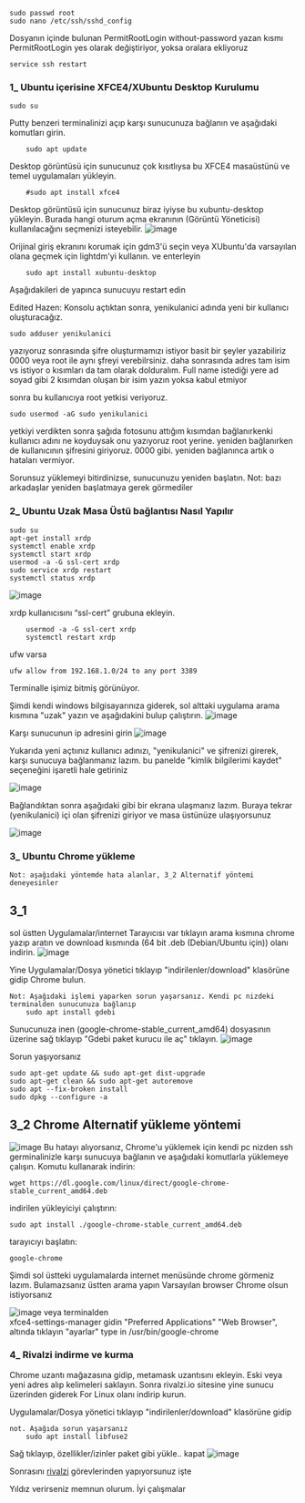 

	sudo passwd root
 	sudo nano /etc/ssh/sshd_config
  Dosyanın içinde bulunan PermitRootLogin without-password yazan kısmı PermitRootLogin yes olarak değiştiriyor, yoksa oralara ekliyoruz

	service ssh restart

### 1_ Ubuntu içerisine XFCE4/XUbuntu Desktop Kurulumu

	sudo su
Putty benzeri terminalinizi açıp karşı sunucunuza bağlanın ve aşağıdaki komutları girin.
		
		sudo apt update

 Desktop görüntüsü için sunucunuz çok kısıtlıysa bu XFCE4 masaüstünü ve temel uygulamaları yükleyin.

		#sudo apt install xfce4

Desktop görüntüsü için sunucunuz biraz iyiyse bu xubuntu-desktop yükleyin.
	Burada hangi oturum açma ekranının (Görüntü Yöneticisi) kullanılacağını seçmenizi isteyebilir. 
 ![image](https://github.com/Madmin27/Ubuntu-22.04-notlarim/assets/94014225/7992682e-10fa-4a8b-94ad-e4ed17578e11)

Orijinal giriş ekranını korumak için gdm3'ü seçin veya XUbuntu'da varsayılan olana geçmek için lightdm'yi kullanın. 
	ve enterleyin
		
		sudo apt install xubuntu-desktop

  Aşağıdakileri de yapınca sunucuyu restart edin

Edited Hazen:
Konsolu açtıktan sonra, yenikulanici adında yeni bir kullanıcı oluşturacağız. 

	sudo adduser yenikulanici

yazıyoruz sonrasında şifre oluşturmamızı istiyor basit bir şeyler yazabiliriz 0000 veya root ile aynı şfreyi verebilrsiniz. daha sonrasında adres tam isim vs istiyor o kısımları da tam olarak dolduralım. Full name istediği yere ad soyad gibi 2 kısımdan oluşan bir isim yazın yoksa kabul etmiyor

sonra bu kullanıcıya root yetkisi veriyoruz.

	sudo usermod -aG sudo yenikulanici

 yetkiyi verdikten sonra şağıda fotosunu attığım kısımdan bağlanırkenki kullanıcı adını ne koyduysak onu yazıyoruz root yerine. yeniden bağlanırken de kullanıcının şifresini giriyoruz. 0000 gibi. yeniden bağlanınca artık o hataları vermiyor.


Sorunsuz yüklemeyi bitirdinizse, sunucunuzu yeniden başlatın. 
		Not: bazı arkadaşlar yeniden başlatmaya gerek görmediler


### 2_ Ubuntu Uzak Masa Üstü bağlantısı Nasıl Yapılır

 	sudo su
	apt-get install xrdp
 	systemctl enable xrdp
  	systemctl start xrdp
 	usermod -a -G ssl-cert xrdp
 	sudo service xrdp restart
  	systemctl status xrdp
   ![image](https://github.com/Madmin27/Ubuntu-22.04-notlarim/assets/94014225/6d18cfca-aeb0-4339-be7b-a6cd5e09e46e)

   xrdp kullanıcısını “ssl-cert” grubuna ekleyin. 

    	usermod -a -G ssl-cert xrdp
     	systemctl restart xrdp

  ufw varsa

   	ufw allow from 192.168.1.0/24 to any port 3389



Terminalle işimiz bitmiş görünüyor.



Şimdi kendi windows bilgisayarınıza giderek, sol alttaki uygulama arama kısmına "uzak" yazın ve aşağıdakini bulup çalıştırın.
![image](https://github.com/Madmin27/Ubuntu-22.04-notlarim/assets/94014225/9a0d446a-11da-47e6-b897-5ade3b80cf3e)

Karşı sunucunun ip adresini girin
![image](https://github.com/Madmin27/Ubuntu-22.04-notlarim/assets/94014225/545cf801-84d1-4b9f-971d-baff79a5815a)

Yukarıda yeni açtıınız kullanıcı adınızı, "yenikulanici" ve şifrenizi girerek, karşı sunucuya bağlanmanız lazım.
bu panelde "kimlik bilgilerimi kaydet" seçeneğini işaretli hale getiriniz

![image](https://github.com/Madmin27/Ubuntu-22.04-notlarim/assets/94014225/25f922ae-abb2-4321-840a-34a93658ca45)

Bağlandıktan sonra aşağıdaki gibi bir ekrana ulaşmanız lazım. Buraya tekrar (yenikulanici) içi olan şifrenizi giriyor ve masa üstünüze ulaşıyorsunuz

![image](https://github.com/Madmin27/Ubuntu-22.04-notlarim/assets/94014225/c4a0bab3-6469-4325-8e64-a7499255048d)


### 3_ Ubuntu Chrome yükleme
	Not: aşağıdaki yöntemde hata alanlar, 3_2 Alternatif yöntemi deneyesinler
## 3_1 
sol üstten Uygulamalar/internet Tarayıcısı var tıklayın arama kısmına chrome yazıp aratın ve download kısmında (64 bit .deb (Debian/Ubuntu için)) olanı indirin.
![image](https://github.com/Madmin27/Ubuntu-22.04-notlarim/assets/94014225/c0a97288-93b6-4451-85cd-8921290c9a75)

Yine Uygulamalar/Dosya yönetici tıklayıp "indirilenler/download" klasörüne gidip Chrome bulun. 

	Not: Aşağıdaki işlemi yaparken sorun yaşarsanız. Kendi pc nizdeki terminalden sunucunuza bağlanıp
		sudo apt install gdebi

Sunucunuza inen (google-chrome-stable_current_amd64) dosyasının üzerine sağ tıklayıp "Gdebi paket kurucu ile aç" tıklayın.
![image](https://github.com/Madmin27/Ubuntu-22.04-notlarim/assets/94014225/8bb8b837-264f-4606-86f0-28a6129c5d24)

Sorun yaşıyorsanız

	sudo apt-get update && sudo apt-get dist-upgrade 
 	sudo apt-get clean && sudo apt-get autoremove
  	sudo apt --fix-broken install
   	sudo dpkg --configure -a
  

## 3_2 Chrome Alternatif yükleme yöntemi
![image](https://github.com/Madmin27/Ubuntu-22.04-notlarim/assets/94014225/661ed8e6-8d5b-48b5-91c2-b36511b643e7)
Bu hatayı alıyorsanız, Chrome'u yüklemek için kendi pc nizden ssh germinalinizle karşı sunucuya bağlanın ve aşağıdaki komutlarla yüklemeye çalışın.
Komutu kullanarak indirin: 
	
 	wget https://dl.google.com/linux/direct/google-chrome-stable_current_amd64.deb

indirilen yükleyiciyi çalıştırın:
		
  	sudo apt install ./google-chrome-stable_current_amd64.deb

tarayıcıyı başlatın:
		
  	google-chrome

Şimdi sol üstteki uygulamalarda internet menüsünde chrome görmeniz lazım. Bulamazsanız üstten arama yapın
Varsayılan browser Chrome olsun istiyorsanız

![image](https://github.com/Madmin27/Ubuntu-22.04-notlarim/assets/94014225/6e93e662-e2a5-4f03-a46b-aae61d29df14)
veya terminalden	
 	xfce4-settings-manager
gidin "Preferred Applications"
 "Web Browser", altında tıklayın "ayarlar"
type in /usr/bin/google-chrome

### 4_ Rivalzi indirme ve kurma
 Chrome uzantı mağazasına gidip, metamask uzantısını ekleyin. Eski veya yeni adres alıp kelimeleri saklayın.
 Sonra rivalzi.io sitesine yine sunucu üzerinden giderek For Linux olanı indirip kurun.

Uygulamalar/Dosya yönetici tıklayıp "indirilenler/download" klasörüne gidip

  	not. Aşağıda sorun yaşarsanız
		sudo apt install libfuse2
  
Sağ tıklayıp, özellikler/izinler paket gibi yükle.. kapat
![image](https://github.com/Madmin27/Ubuntu-22.04-notlarim/assets/94014225/c336c962-c778-4d8f-a024-753e800bf858)


Sonrasını [rivalzi](https://rivalz.ai?r=Serhatim77) görevlerinden yapıyorsunuz işte


Yıldız verirseniz memnun olurum. İyi çalışmalar
